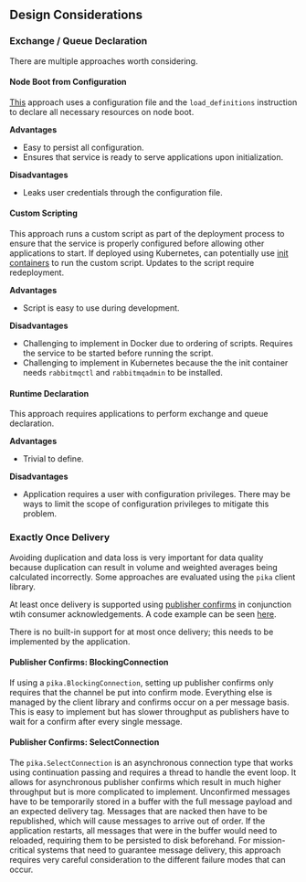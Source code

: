 ## Design Considerations

### Exchange / Queue Declaration
There are multiple approaches worth considering.

#### Node Boot from Configuration
[This](https://www.rabbitmq.com/definitions.html) approach uses a configuration file and the `load_definitions`
instruction to declare all necessary resources on node boot.

**Advantages**
* Easy to persist all configuration.
* Ensures that service is ready to serve applications upon initialization.

**Disadvantages**
* Leaks user credentials through the configuration file.

#### Custom Scripting
This approach runs a custom script as part of the deployment process to ensure that the service is properly configured
before allowing other applications to start. If deployed using Kubernetes, can potentially use [init containers](https://kubernetes.io/docs/concepts/workloads/pods/init-containers/)
to run the custom script. Updates to the script require redeployment.

**Advantages**
* Script is easy to use during development.
 
**Disadvantages**
* Challenging to implement in Docker due to ordering of scripts. Requires the service to be started before running the
  script.
* Challenging to implement in Kubernetes because the the init container needs `rabbitmqctl` and `rabbitmqadmin` to be
  installed.

#### Runtime Declaration
This approach requires applications to perform exchange and queue declaration.

**Advantages**
* Trivial to define.

**Disadvantages**
* Application requires a user with configuration privileges. There may be ways to limit the scope of configuration
  privileges to mitigate this problem.

### Exactly Once Delivery
Avoiding duplication and data loss is very important for data quality because duplication can result in volume and
weighted averages being calculated incorrectly. Some approaches are evaluated using the `pika` client library.

At least once delivery is supported using [publisher confirms](https://www.rabbitmq.com/confirms.html#publisher-confirms)
in conjunction wtih consumer acknowledgements. A code example can be seen [here](https://www.rabbitmq.com/tutorials/tutorial-seven-java.html).

There is no built-in support for at most once delivery; this needs to be implemented by the application.

#### Publisher Confirms: BlockingConnection
If using a `pika.BlockingConnection`, setting up publisher confirms only requires that the channel be put into confirm mode.
Everything else is managed by the client library and confirms occur on a per message basis. This is easy to implement
but has slower throughput as publishers have to wait for a confirm after every single message.

#### Publisher Confirms: SelectConnection
The `pika.SelectConnection` is an asynchronous connection type that works using continuation passing and requires a thread
to handle the event loop. It allows for asynchronous publisher confirms which result in much higher throughput but is
more complicated to implement. Unconfirmed messages have to be temporarily stored in a buffer with the full message
payload and an expected delivery tag. Messages that are nacked then have to be republished, which will cause messages
to arrive out of order. If the application restarts, all messages that were in the buffer would need to reloaded,
requiring them to be persisted to disk beforehand. For mission-critical systems that need to guarantee message
delivery, this approach requires very careful consideration to the different failure modes that can occur.
